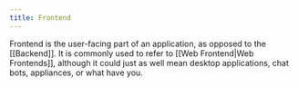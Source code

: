 ```yaml
---
title: Frontend
---
```



Frontend is the user-facing part of an application, as opposed to the [[Backend]]. It is commonly used to refer to [[Web Frontend|Web Frontends]], although it could just as well mean desktop applications, chat bots, appliances, or what have you.
